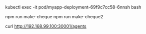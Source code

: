 kubectl exec -it pod/myapp-deployment-69f9c7cc58-6nnsh bash

npm run make-cheque
npm run make-cheque2

curl http://192.168.99.100:30001/agents